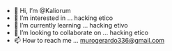 - 👋 Hi, I’m @Kaliorum
- 👀 I’m interested in ... hacking etico
- 🌱 I’m currently learning ... hacking etivo
- 💞️ I’m looking to collaborate on ... hacking etico
- 📫 How to reach me ... murogerardo336@gmail.com


<!---
Kaliorum/Kaliorum is a ✨ special ✨ repository because its `README.md` (this file) appears on your GitHub profile.
You can click the Preview link to take a look at your changes.
--->
